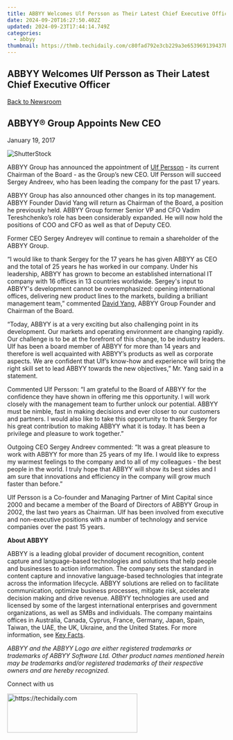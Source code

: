 ```yaml
---
title: ABBYY Welcomes Ulf Persson as Their Latest Chief Executive Officer
date: 2024-09-20T16:27:50.402Z
updated: 2024-09-23T17:44:14.749Z
categories:
  - abbyy
thumbnail: https://thmb.techidaily.com/c80fad792e3cb229a3e653969139437b39335328a63ecf71a877586d96fe497a.jpg
---
```


## ABBYY Welcomes Ulf Persson as Their Latest Chief Executive Officer

[Back to Newsroom](https://tools.techidaily.com/abbyy/products/)

## ABBYY® Group Appoints New CEO

January 19, 2017

![ShutterStock](https://content.abbyy.com/-/media/project/abbyy/abbyy/branchtemplates/shutterstock_1272462163_1296-x-729.jpg?h=729&iar=0&w=1296)

ABBYY Group has announced the appointment of [Ulf Persson](https://tools.techidaily.com/abbyy/products/) \- its current Chairman of the Board - as the Group’s new CEO. Ulf Persson will succeed Sergey Andreev, who has been leading the company for the past 17 years.

ABBYY Group has also announced other changes in its top management. ABBYY Founder David Yang will return as Chairman of the Board, a position he previously held. ABBYY Group former Senior VP and CFO Vadim Tereshchenko’s role has been considerably expanded. He will now hold the positions of COO and CFO as well as that of Deputy CEO.

Former CEO Sergey Andreyev will continue to remain a shareholder of the ABBYY Group.

“I would like to thank Sergey for the 17 years he has given ABBYY as CEO and the total of 25 years he has worked in our company. Under his leadership, ABBYY has grown to become an established international IT company with 16 offices in 13 countries worldwide. Sergey's input to ABBYY's development cannot be overemphasized: opening international offices, delivering new product lines to the markets, building a brilliant management team,” commented [David Yang](https://tools.techidaily.com/abbyy/products/), ABBYY Group Founder and Chairman of the Board.

“Today, ABBYY is at a very exciting but also challenging point in its development. Our markets and operating environment are changing rapidly. Our challenge is to be at the forefront of this change, to be industry leaders. Ulf has been a board member of ABBYY for more than 14 years and therefore is well acquainted with ABBYY’s products as well as corporate aspects. We are confident that Ulf’s know-how and experience will bring the right skill set to lead ABBYY towards the new objectives,” Mr. Yang said in a statement.

Commented Ulf Persson: “I am grateful to the Board of ABBYY for the confidence they have shown in offering me this opportunity. I will work closely with the management team to further unlock our potential. ABBYY must be nimble, fast in making decisions and ever closer to our customers and partners. I would also like to take this opportunity to thank Sergey for his great contribution to making ABBYY what it is today. It has been a privilege and pleasure to work together.”

Outgoing CEO Sergey Andreev commented: “It was a great pleasure to work with ABBYY for more than 25 years of my life. I would like to express my warmest feelings to the company and to all of my colleagues - the best people in the world. I truly hope that ABBYY will show its best sides and I am sure that innovations and efficiency in the company will grow much faster than before.”

Ulf Persson is a Co-founder and Managing Partner of Mint Capital since 2000 and became a member of the Board of Directors of ABBYY Group in 2002, the last two years as Chairman. Ulf has been involved from executive and non-executive positions with a number of technology and service companies over the past 15 years.

**About ABBYY**

ABBYY is a leading global provider of document recognition, content capture and language-based technologies and solutions that help people and businesses to action information. The company sets the standard in content capture and innovative language-based technologies that integrate across the information lifecycle. ABBYY solutions are relied on to facilitate communication, optimize business processes, mitigate risk, accelerate decision making and drive revenue. ABBYY technologies are used and licensed by some of the largest international enterprises and government organizations, as well as SMBs and individuals. The company maintains offices in Australia, Canada, Cyprus, France, Germany, Japan, Spain, Taiwan, the UAE, the UK, Ukraine, and the United States. For more information, see [Key Facts](https://tools.techidaily.com/abbyy/products/).

_ABBYY and the ABBYY Logo are either registered trademarks or trademarks of ABBYY Software Ltd. Other product names mentioned herein may be trademarks and/or registered trademarks of their respective owners and are hereby recognized._

Connect with us

<ins class="adsbygoogle"
     style="display:block"
     data-ad-format="autorelaxed"
     data-ad-client="ca-pub-7571918770474297"
     data-ad-slot="1223367746"></ins>

<ins class="adsbygoogle"
     style="display:block"
     data-ad-client="ca-pub-7571918770474297"
     data-ad-slot="8358498916"
     data-ad-format="auto"
     data-full-width-responsive="true"></ins>



<!-- affiliate ads begin -->
<a href="https://aligracehair.sjv.io/c/5597632/2135370/19272" target="_top" id="2135370">
  <img src="//a.impactradius-go.com/display-ad/19272-2135370" border="0" alt="https://techidaily.com" width="300" height="90"/>
</a>
<img height="0" width="0" src="https://aligracehair.sjv.io/i/5597632/2135370/19272" style="position:absolute;visibility:hidden;" border="0" />
<!-- affiliate ads end -->

